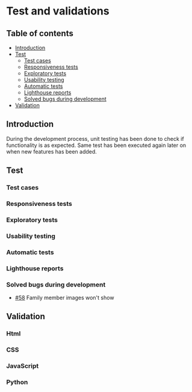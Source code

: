 # Test and validations

## Table of contents
- [Introduction ](#introduction)
- [Test](#test)
    - [Test cases](#test-cases)
    - [Responsiveness tests](#responsiveness-tests)
    - [Exploratory tests](#exploratory-tests)
    - [Usability testing](#usability-testing)
    - [Automatic tests](#automatic-tests)
    - [Lighthouse reports](#lighthouse-reports)
    - [Solved bugs during development](#solved-bugs-during-development)
- [Validation](#validation)

## Introduction 
During the development process, unit testing has been done to check if functionality is as expected. Same test has been executed again later on when new features has been added.

## Test 

### Test cases


### Responsiveness tests


### Exploratory tests 


### Usability testing


### Automatic tests

### Lighthouse reports  

### Solved bugs during development
- [#58](https://github.com/MartinaB91/project5-task-app-front/issues/58) Family member images won't show

## Validation

### Html

### CSS

### JavaScript

### Python


